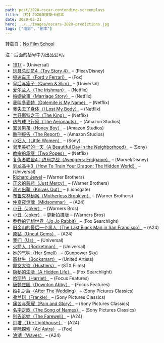 ```yaml
---
path: post/2020-oscar-contending-screenplays
title: 【转】2020年奥斯卡剧本
date: 2020-02-21
hero: ../../images/oscars-2020-predictions.jpg
tags: ["电影", "剧本"]
---
```


转载自：[No Film School](https://nofilmschool.com/download-2020-oscar-screenplays-the-lighthouse)

注：后面的括号中为出品公司。

- [1917](https://universalpicturesawards.com/1917/screenplay/1917.pdf) – (Universal)
- [玩具总动员4（Toy Story 4）](https://pmcdeadline2.files.wordpress.com/2019/12/toy-story-4-script-1.pdf) – (Pixar/Disney)
- [极速车王（Ford v Ferrari）](https://pmcdeadline2.files.wordpress.com/2019/12/ford-v-ferrari-script-final.pdf) – (Fox)
- [皇后与瘦子（Queen & Slim）](https://universalpicturesawards.com/queen-and-slim/screenplay/Queen_&_Slim.pdf) – (Universal)
- [爱尔兰人（The Irishman）](https://netflixguilds.com/media/screenings/script/film_scripts-1358126d-c5ef-4e68-9904-513193c65a66.pdf) – (Netflix)
- [婚姻故事（Marriage Story）](https://netflixguilds.com/media/screenings/script/film_scripts-8ff89aa9-3b55-437e-82c5-b9d593f8f58c.pdf) – (Netflix)
- [我叫多麦特（Dolemite is My Name）](https://netflixguilds.com/media/screenings/script/film_scripts-dfffc8e1-8101-4b6c-ae43-81bbe6ee3883.pdf) – (Netflix)
- [我失去了身体（I Lost My Body）](https://netflixguilds.com/media/screenings/script/film_scripts-7436093d-a17f-4db9-b1c5-8ba61fe6f147.pdf) – (Netflix)
- [兰开斯特之王（The King）](https://netflixguilds.com/media/screenings/script/film_scripts-f480c1a4-3c12-476d-b184-f7557c7e1f6f.pdf) – (Netflix)
- [热气球飞行家（The Aeronauts）](https://www.amazonstudiosguilds.com/wp-content/uploads/2019/09/Aeronauts-DirCut-ReOrder-Script-FINAL-SCRIPT.pdf) – (Amazon Studios)
- [宝贝男孩（Honey Boy）](https://pmcdeadline2.files.wordpress.com/2019/12/honey-boy-shia-labeouf-final-script.pdf) – (Amazon Studios)
- [酷刑报告（The Report）](https://www.amazonstudiosguilds.com/wp-content/uploads/2019/09/THE-REPORT-final-as-produced-script.pdf) – (Amazon Studios)
- [小妇人（Little Women）](https://www.sonypictures-awards.com/static/files/LITTLE%20WOMEN%20-%20GG%20FINAL%20(Revisions%20by%20Alessia)%20tmk.pdf) – (Sony)
- [邻里美好的一天（A Beautiful Day in the Neighborhood）](https://www.sonypictures-awards.com/static/files/ABDITN_FINALDRAFT.pdf) – (Sony)
- [教宗的承继（Two Popes）](https://pmcdeadline2.files.wordpress.com/2019/12/the-two-popes-ampas-script.pdf) – (Netflix)
- [复仇者联盟4：终局之战（Avengers: Endgame）](https://disneystudiosawards.s3.amazonaws.com/avengers-endgame/Avengers_Endgame.pdf) – (Marvel/Disney)
- [驯龙高手3（How To Train Your Dragon: The Hidden World）](https://universalpicturesawards.com/how-to-train-your-dragon/screenplay/How_to_Train_Your_Dragon.pdf) – (Universal)
- [Richard Jewel](https://d2bu9v0mnky9ur.cloudfront.net/academy2019/screenplay/rj/rj_ampasformat.pdf) – (Warner Brothers)
- [正义的慈悲（Just Mercy）](https://d2bu9v0mnky9ur.cloudfront.net/academy2019/screenplay/jmrcy/justmercy_ampasformat.pdf) – (Warner Brothers)
- [利刃出鞘（Knives Out）](https://lionsgate.brightspotcdn.com/fb/14/23cd58a147afbb5c758ecb3dff0a/knivesout-final.pdf) – (Lionsgate)
- [布鲁克林秘案（Motherless Brooklyn）](https://d2bu9v0mnky9ur.cloudfront.net/academy2019/screenplay/mb/ampwga.pdf) – (Warner Brothers)
- [仲夏夜惊魂（Midsommar）](http://a24awards.com/film/midsommar/Midsommar_script.pdf) – (A24)
- [小丑（Joker）](https://kinodramaturg.ru/wp-content/uploads/2019/10/JOKER.pdf) – (Warners Bros)
- [小丑（Joker）](https://d2bu9v0mnky9ur.cloudfront.net/academy2019/screenplay/joker/joker_new_final.pdf) – 更新拍摄版 – (Warners Bros)
- [乔乔的异想世界（Jo Jo Rabbit）](https://www.docdroid.net/OB6OhUO/jojo-rabbit-3-15-12-by-taika-waititi.pdf) – (Fox Searchlight)
- [旧金山的最后一个黑人（The Last Black Man in San Francisco）](http://a24awards.com/film/thelastblackmaninsanfrancisco/LBM_Final_Script.pdf) – (A24)
- [原钻（Uncut Gems）](http://a24awards.com/film/uncutgems/GEMS_FINAL_SCRIPT.pdf) – (A24)
- [我们（Us）](https://universalpicturesawards.com/us/screenplay/Us.pdf) – (Universal)
- [火箭人（Rocketman）](http://www.paramountguilds.com/rocketman/screenplay/Rocketman.pdf) – (Universal)
- [她的气味（Her Smell）](https://12ahx1vegcj14oa16j8lbmyw-wpengine.netdna-ssl.com/wp-content/uploads/HER-SMELL_Screenplay.pdf) – (Gunpower Sky)
- [高材生（Booksmart）](https://www.google.com/search?q=%22BOOKSMART+by+Emily+Halpern+and+Sarah+Haskins%22+pdf) – (‎United Artists)
- [舞女大盗（Hustlers）](https://s3-us-west-2.amazonaws.com/stxticktbox/assets/awards/script/N0nVEhKX5S.pdf) – (STX Films)
- [隐秘的生活（A Hidden Life）](https://s3-us-west-2.amazonaws.com/fsl.web/production/media/fyc/film-script/film_scripts-746000f1-680e-4daa-ad45-a93cc5979e9e.pdf) – (Fox Searchlight)
- [哈丽特（Harriet）](https://focusfeaturesguilds2019.com/harriet/screenplay/Harriet.pdf) – (Focus Features)
- [唐顿庄园（Downton Abby）](https://focusfeaturesguilds2019.com/downton-abbey/screenplay/Downton_Abbey.pdf) – (Focus Features)
- [婚礼之后（After The Wedding）](https://www.sonyclassics.com/awards-information/2019-20/screenplays/afterthewedding_screenplay.pdf) – (Sony Pictures Classics)
- [弗兰琪（Frankie）](https://www.sonyclassics.com/awards-information/2019-20/screenplays/frankie_screenplay.pdf) – (Sony Pictures Classics)
- [痛苦与荣耀（Pain and Glory）](https://www.sonyclassics.com/awards-information/2019-20/screenplays/painandglory_screenplay.pdf) – (Sony Pictures Classics)
- [名字之歌（The Song of Names）](https://www.sonyclassics.com/awards-information/2019-20/screenplays/thesongofnames_screenplay.pdf) – (Sony Pictures Classics)
- [别告诉她（The Farewell）](http://a24awards.com/film/thefarewell/THE_FAREWELL_FINAL_SCRIPT.pdf) – (A24)
- [灯塔（The Lighthouse）](http://a24awards.com/film/thelighthouse/THE_LIGHTHOUSE_script.pdf) – (A24)
- [星际探索（Ad Astra）](https://www.docdroid.net/muJitYr/ad-astra.pdf#page=2) – (Fox)
- [浪潮（Waves）](http://a24awards.com/film/waves/WAVES_script.pdf) – (A24)